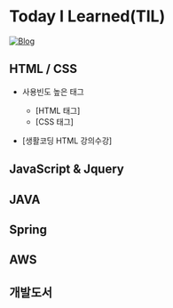 # Today I Learned(TIL)
[![Blog](https://img.shields.io/badge/Blog-bomcoding.github.io-green.svg)](https://bomcoding.github.io/)

## HTML / CSS
* 사용빈도 높은 태그
  * [HTML 태그]
  * [CSS 태그]
  
* [생활코딩 HTML 강의수강]

## JavaScript & Jquery
  

## JAVA


## Spring


## AWS


## 개발도서

